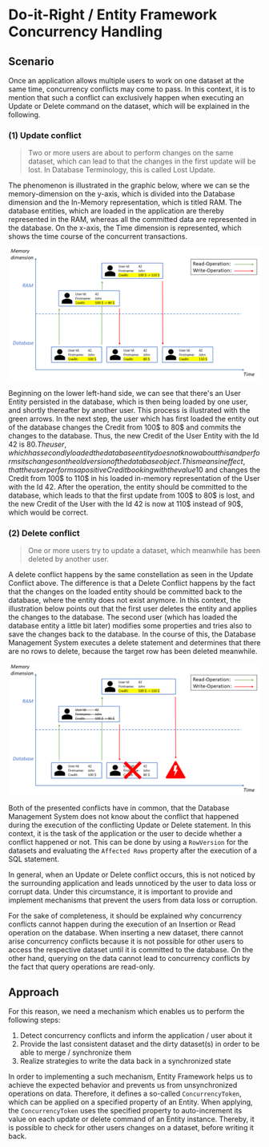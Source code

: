 # Do-it-Right / Entity Framework Concurrency Handling

## Scenario

Once an application allows multiple users to work on one dataset at the same time, concurrency conflicts may come to pass.
In this context, it is to mention that such a conflict can exclusively happen when executing an Update or Delete command on the dataset, which will be explained in the following.

### (1) Update conflict
> Two or more users are about to perform changes on the same dataset, which can lead to that the changes in the first update will be lost.
> In Database Terminology, this is called Lost Update.

The phenomenon is illustrated in the graphic below, where we can se the memory-dimension on the y-axis, which is divided into the Database dimension and the In-Memory representation, which is titled RAM. The database entities, which are loaded in the application are thereby represented in the RAM, whereas all the committed data are represented in the database.
On the x-axis, the Time dimension is represented, which shows the time course of the concurrent transactions.

<p align="center">
  <img src="https://github.com/p18e3/Do-it-Right-EF_ConcurrencyHandling/blob/master/UpdateConflict.png" />
</p>

Beginning on the lower left-hand side, we can see that there's an User Entity persisted in the database, which is then being loaded by one user, and shortly thereafter by another user. This process is illustrated with the green arrows.
In the next step, the user which has first loaded the entity out of the database changes the Credit from 100$ to 80$ and commits the changes to the database. Thus, the new Credit of the User Entity with the Id 42 is 80$. The user, which has secondly loaded the database entity does not know about this and performs its changes on the old version of the database object. This means in effect, that the user performs a positive Credit booking with the value 10$ and changes the Credit from 100$ to 110$ in his loaded in-memory representation of the User with the Id 42. After the operation, the entity should be committed to the database, which leads to that the first update from 100$ to 80$ is lost, and the new Credit of the User with the Id 42 is now at 110$ instead of 90$, which would be correct.

### (2) Delete conflict
> One or more users try to update a dataset, which meanwhile has been deleted by another user.

A delete conflict happens by the same constellation as seen in the Update Conflict above. The difference is that a Delete Conflict happens by the fact that the changes on the loaded entity should be committed back to the database, where the entity does not exist anymore. In this context, the illustration below points out that the first user deletes the entity and applies the changes to the database. The second user (which has loaded the database entity a little bit later) modifies some properties and tries also to save the changes back to the database. In the course of this, the Database Management System executes a delete statement and determines that there are no rows to delete, because the target row has been deleted meanwhile.

<p align="center">
  <img src="https://github.com/p18e3/Do-it-Right-EF_ConcurrencyHandling/blob/master/DeleteConflict.png" />
</p>

Both of the presented conflicts have in common, that the Database Management System does not know about the conflict that happened during the execution of the conflicting Update or Delete statement. In this context, it is the task of the application or the user to decide whether a conflict happened or not. This can be done by using a `RowVersion` for the datasets and evaluating the `Affected Rows` property after the execution of a SQL statement.

In general, when an Update or Delete conflict occurs, this is not noticed by the surrounding application and leads unnoticed by the user to data loss or corrupt data. Under this circumstance, it is important to provide and implement mechanisms that prevent the users from data loss or corruption.

For the sake of completeness, it should be explained why concurrency conflicts cannot happen during the execution of an Insertion or Read operation on the database.
When inserting a new dataset, there cannot arise concurrency conflicts because it is not possible for other users to access the respective dataset until it is committed to the database. On the other hand, querying on the data cannot lead to concurrency conflicts by the fact that query operations are read-only.

## Approach

For this reason, we need a mechanism which enables us to perform the following steps:

1. Detect concurrency conflicts and inform the application / user about it
2. Provide the last consistent dataset and the dirty dataset(s) in order to be able to merge / synchronize them
3. Realize strategies to write the data back in a synchronized state

In order to implementing a such mechanism, Entity Framework helps us to achieve the expected behavior and prevents us from unsynchronized operations on data. Therefore, it defines a so-called `ConcurrencyToken`, which can be applied on a specified property of an Entity. When applying, the `ConcurrencyToken` uses the specified property to auto-increment its value on each update or delete command of an Entity instance. Thereby, it is possible to check for other users changes on a dataset, before writing it back.
